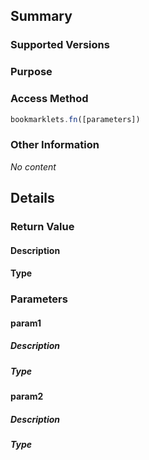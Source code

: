 ## Summary
### Supported Versions

### Purpose

### Access Method
```javascript
bookmarklets.fn([parameters])
```
### Other Information
*No content*
## Details
### Return Value
#### Description

#### Type

### Parameters
#### param1
##### Description

##### Type

#### param2
##### Description

##### Type
